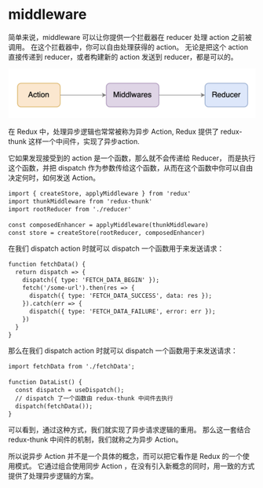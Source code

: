 # middleware
简单来说，middleware 可以让你提供一个拦截器在 reducer 处理 action 之前被调用。
在这个拦截器中，你可以自由处理获得的 action。
无论是把这个 action 直接传递到 reducer，或者构建新的 action 发送到 reducer，都是可以的。

<img src="middleware原理.webp" />

在 Redux 中，处理异步逻辑也常常被称为异步 Action,
Redux 提供了 redux-thunk 这样一个中间件，实现了异步action. 

它如果发现接受到的 action 是一个函数，那么就不会传递给 Reducer，
而是执行这个函数，并把 dispatch 作为参数传给这个函数，从而在这个函数中你可以自由决定何时，如何发送 Action。

```
import { createStore, applyMiddleware } from 'redux'
import thunkMiddleware from 'redux-thunk'
import rootReducer from './reducer'

const composedEnhancer = applyMiddleware(thunkMiddleware)
const store = createStore(rootReducer, composedEnhancer)
```
在我们 dispatch action 时就可以 dispatch 一个函数用于来发送请求：
```
function fetchData() {
  return dispatch => {
    dispatch({ type: 'FETCH_DATA_BEGIN' });
    fetch('/some-url').then(res => {
      dispatch({ type: 'FETCH_DATA_SUCCESS', data: res });
    }).catch(err => {
      dispatch({ type: 'FETCH_DATA_FAILURE', error: err });
    })
  }
}
```
那么在我们 dispatch action 时就可以 dispatch 一个函数用于来发送请求：
```
import fetchData from './fetchData';

function DataList() {
  const dispatch = useDispatch();
  // dispatch 了一个函数由 redux-thunk 中间件去执行
  dispatch(fetchData());
}
```
可以看到，通过这种方式，我们就实现了异步请求逻辑的重用。
那么这一套结合 redux-thunk 中间件的机制，我们就称之为异步 Action。

所以说异步 Action 并不是一个具体的概念，而可以把它看作是 Redux 的一个使用模式。
它通过组合使用同步 Action ，在没有引入新概念的同时，用一致的方式提供了处理异步逻辑的方案。